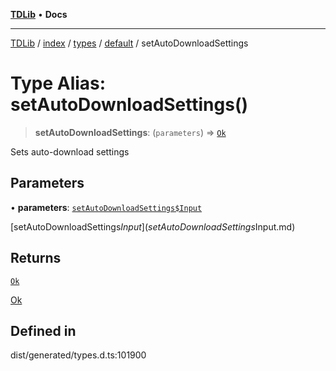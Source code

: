 [**TDLib**](../../../../../../README.md) • **Docs**

***

[TDLib](../../../../../../modules.md) / [index](../../../../../README.md) / [types](../../../README.md) / [default](../README.md) / setAutoDownloadSettings

# Type Alias: setAutoDownloadSettings()

> **setAutoDownloadSettings**: (`parameters`) => [`Ok`](Ok-1.md)

Sets auto-download settings

## Parameters

• **parameters**: [`setAutoDownloadSettings$Input`](setAutoDownloadSettings$Input.md)

[setAutoDownloadSettings$Input](setAutoDownloadSettings$Input.md)

## Returns

[`Ok`](Ok-1.md)

[Ok](Ok-1.md)

## Defined in

dist/generated/types.d.ts:101900
